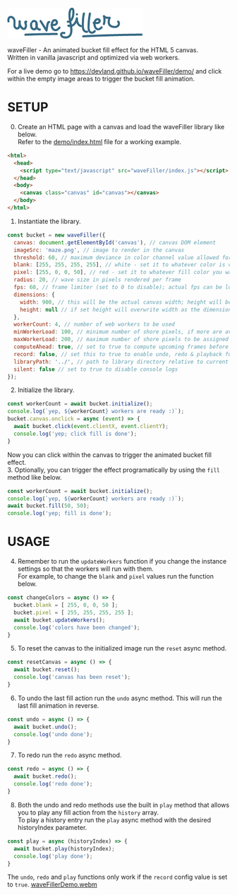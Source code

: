 ![image](waveFiller.png)

waveFiller - An animated bucket fill effect for the HTML 5 canvas.  
Written in vanilla javascript and optimized via web workers.  

For a live demo go to https://devland.github.io/waveFiller/demo/ and click within the empty image areas to trigger the bucket fill animation.  

# SETUP

0. Create an HTML page with a canvas and load the waveFiller library like below.  
Refer to the [demo/index.html](demo/index.html) file for a working example.  
```html
<html>
  <head>
    <script type="text/javascript" src="waveFiller/index.js"></script>
  </head>
  <body>
    <canvas class="canvas" id="canvas"></canvas>
  </body>
</html>
```
1. Instantiate the library.  
```javascript
const bucket = new waveFiller({
  canvas: document.getElementById('canvas'), // canvas DOM element
  imageSrc: 'maze.png', // image to render in the canvas
  threshold: 60, // maximum deviance in color channel value allowed for a pixel to be considered blank
  blank: [255, 255, 255, 255], // white - set it to whatever color is considered blank in the image
  pixel: [255, 0, 0, 50], // red - set it to whatever fill color you want as RGBA
  radius: 20, // wave size in pixels rendered per frame
  fps: 60, // frame limiter (set to 0 to disable); actual fps can be lower depending on your CPU
  dimensions: {
    width: 900, // this will be the actual canvas width; height will be calculated relative to this width
    height: null // if set height will overwrite width as the dimension for resize reference; width will be calculated relative to this height
  },
  workerCount: 4, // number of web workers to be used
  minWorkerLoad: 100, // minimum number of shore pixels, if more are available, to be assigned to a web worker
  maxWorkerLoad: 200, // maximum number of shore pixels to be assigned to a worker (set to 0 to disable)
  computeAhead: true, // set to true to compute upcoming frames before current frame is done for faster overall rendering; warning: wave is no longer an advancing circle when filling large areas
  record: false, // set this to true to enable undo, redo & playback functionality
  libraryPath: '../', // path to library directory relative to current context
  silent: false // set to true to disable console logs
});
```
2. Initialize the library.  
```javascript
const workerCount = await bucket.initialize();
console.log(`yep, ${workerCount} workers are ready :)`);
bucket.canvas.onclick = async (event) => {
  await bucket.click(event.clientX, event.clientY);
  console.log('yep; click fill is done');
}
```
Now you can click within the canvas to trigger the animated bucket fill effect.  
3. Optionally, you can trigger the effect programatically by using the `fill` method like below.  
```javascript
const workerCount = await bucket.initialize();
console.log(`yep, ${workerCount} workers are ready :)`);
await bucket.fill(50, 50);
console.log('yep; fill is done');
```
# USAGE
4. Remember to run the `updateWorkers` function if you change the instance settings so that the workers will run with them.  
For example, to change the `blank` and `pixel` values run the function below.  
```javascript
const changeColors = async () => {
  bucket.blank = [ 255, 0, 0, 50 ];
  bucket.pixel = [ 255, 255, 255, 255 ];
  await bucket.updateWorkers();
  console.log('colors have been changed');
}
```
5. To reset the canvas to the initialized image run the `reset` async method.
```javascript
const resetCanvas = async () => {
  await bucket.reset();
  console.log('canvas has been reset');
}
```
6. To undo the last fill action run the `undo` async method. This will run the last fill animation in reverse.
```javascript
const undo = async () => {
  await bucket.undo();
  console.log('undo done');
}
```
7. To redo run the `redo` async method.
```javascript
const redo = async () => {
  await bucket.redo();
  console.log('redo done');
}
```
8. Both the undo and redo methods use the built in `play` method that allows you to play any fill action from the `history` array.  
To play a history entry run the `play` async method with the desired historyIndex parameter.
```javascript
const play = async (historyIndex) => {
  await bucket.play(historyIndex);
  console.log('play done');
}
```
The `undo`, `redo` and `play` functions only work if the `record` config value is set to `true`.
[waveFillerDemo.webm](https://github.com/user-attachments/assets/1666c09d-dfda-4dfa-9921-8989713baf24)
